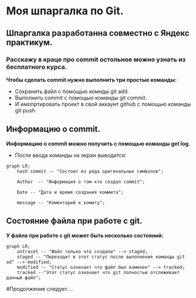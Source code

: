 # Моя шпаргалка по Git.


## Шпаргалка разработанна совместно с Яндекс практикум.


### Расскажу в краце про commit остольное можно узнать из бесплатного курса.


**Чтобы сделать commit нужно выполнить три простые команды:**
* Сохранить файл с помощью комнды git add. 
* Выполнить commit с помощью команды git commit.
* И имопртировать проект в свой аккаунт github с помощью команды git push.


## Информацию о commit.


**Информацию о commit можно получить с помощью команды get log.**
* После ввода команды на экран выводится:


```mermaid
graph LR;
	hash commit -- "Состоит из ряда оригенальных символов";

	Author  -- "Информация о том кто создал commit";

	Date -- "Дата и время создания коммита";

	message -- "Коментарий к комиту";
```

## Состояние файла при работе с git.


**У файла при работе с git может быть несколько состояний:**

```mermaid
graph LR;
	untracet -- "Файл только что создали" --> staged;
	staged -- "Переходит в этот статус после выполнения команды git ad" --> modified;
	modified -- "Статус означает что файл был изменен" --> tracked;
	tracked --"Этот статус означает что git полностью отслеживает данный файл";
```

#Продолжение следует....
